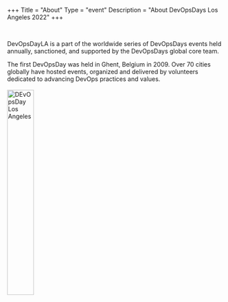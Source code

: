 +++
Title = "About"
Type = "event"
Description = "About DevOpsDays Los Angeles 2022"
+++

<br>

<p>
DevOpsDayLA is a part of the worldwide series of DevOpsDays events held annually, sanctioned, and supported by the DevOpsDays global core team.

<p>
The first DevOpsDay was held in Ghent, Belgium in 2009. Over 70 cities globally have hosted events, organized and delivered by volunteers dedicated to advancing DevOps practices and values.

<br>
<br>
<img alt="DEvOpsDay Los Angeles" src="/events/2022-los-angeles/Devops_Talk.png" style="width:35%">
<br>
<br>